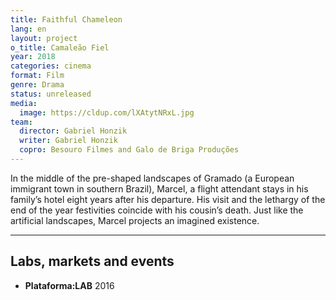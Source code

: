 ```yaml
---
title: Faithful Chameleon
lang: en
layout: project
o_title: Camaleão Fiel
year: 2018
categories: cinema
format: Film
genre: Drama
status: unreleased
media:
  image: https://cldup.com/lXAtytNRxL.jpg
team:
  director: Gabriel Honzik
  writer: Gabriel Honzik
  copro: Besouro Filmes and Galo de Briga Produções
---
```


In the middle of the pre-shaped landscapes of Gramado (a European immigrant town in southern Brazil), Marcel, a flight attendant stays in his family’s hotel eight years after his departure. His visit and the lethargy of the end of the year festivities coincide with his cousin’s death. Just like the artificial landscapes, Marcel projects an imagined existence.

---

## Labs, markets and events
* **Plataforma:LAB** 2016
